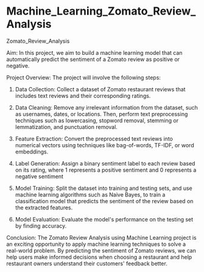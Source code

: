 # Machine_Learning_Zomato_Review_Analysis
Zomato_Review_Analysis

Aim:
In this project, we aim to build a machine learning model that can automatically predict the sentiment of a Zomato review as positive or negative.

Project Overview:
The project will involve the following steps:

1. Data Collection: Collect a dataset of Zomato restaurant reviews that includes text reviews and their corresponding ratings.

2. Data Cleaning: Remove any irrelevant information from the dataset, such as usernames, dates, or locations. Then, perform text preprocessing techniques such as lowercasing, stopword removal, stemming or lemmatization, and punctuation removal.

3. Feature Extraction: Convert the preprocessed text reviews into numerical vectors using techniques like bag-of-words, TF-IDF, or word embeddings.

4. Label Generation: Assign a binary sentiment label to each review based on its rating, where 1 represents a positive sentiment and 0 represents a negative sentiment 

5. Model Training: Split the dataset into training and testing sets, and use machine learning algorithms such as Naive Bayes, to train a classification model that predicts the sentiment of the review based on the extracted features.

6. Model Evaluation: Evaluate the model's performance on the testing set by finding accuracy.

Conclusion:
The Zomato Review Analysis using Machine Learning project is an exciting opportunity to apply machine learning techniques to solve a real-world problem. By predicting the sentiment of Zomato reviews, we can help users make informed decisions when choosing a restaurant and help restaurant owners understand their customers' feedback better.
